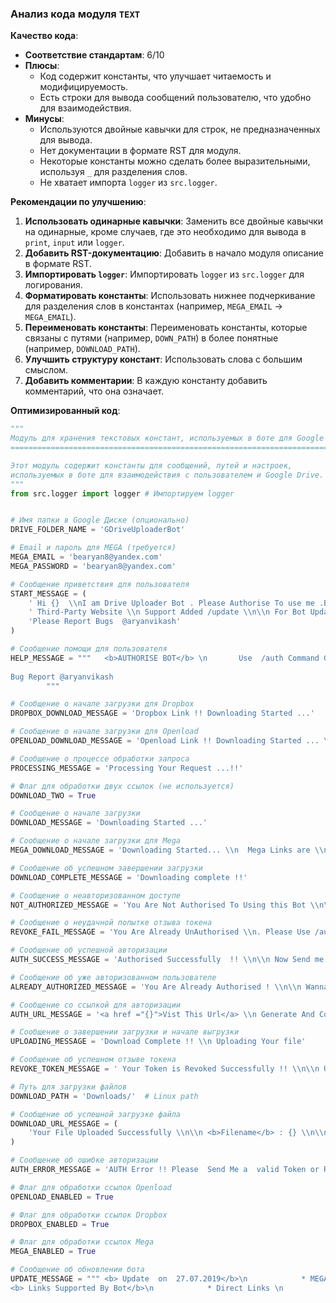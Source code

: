 ### Анализ кода модуля `TEXT`

**Качество кода**:

- **Соответствие стандартам**: 6/10
- **Плюсы**:
    - Код содержит константы, что улучшает читаемость и модифицируемость.
    - Есть строки для вывода сообщений пользователю, что удобно для взаимодействия.
- **Минусы**:
    - Используются двойные кавычки для строк, не предназначенных для вывода.
    - Нет документации в формате RST для модуля.
    - Некоторые константы можно сделать более выразительными, используя `_` для разделения слов.
    -  Не хватает импорта `logger` из `src.logger`.

**Рекомендации по улучшению**:

1.  **Использовать одинарные кавычки**: Заменить все двойные кавычки на одинарные, кроме случаев, где это необходимо для вывода в `print`, `input` или `logger`.
2.  **Добавить RST-документацию**: Добавить в начало модуля описание в формате RST.
3.  **Импортировать `logger`**: Импортировать `logger` из `src.logger` для логирования.
4.  **Форматировать константы**: Использовать нижнее подчеркивание для разделения слов в константах (например, `MEGA_EMAIL` -> `MEGA_EMAIL`).
5.  **Переименовать константы**: Переименовать константы, которые связаны с путями (например, `DOWN_PATH`) в более понятные (например, `DOWNLOAD_PATH`).
6.  **Улучшить структуру констант**: Использовать слова с большим смыслом.
7. **Добавить комментарии**: В каждую константу добавить комментарий, что она означает.

**Оптимизированный код**:

```python
"""
Модуль для хранения текстовых констант, используемых в боте для Google Drive.
=============================================================================

Этот модуль содержит константы для сообщений, путей и настроек, 
используемых в боте для взаимодействия с пользователем и Google Drive.
"""
from src.logger import logger # Импортируем logger


# Имя папки в Google Диске (опционально)
DRIVE_FOLDER_NAME = 'GDriveUploaderBot'

# Email и пароль для MEGA (требуется)
MEGA_EMAIL = 'bearyan8@yandex.com'
MEGA_PASSWORD = 'bearyan8@yandex.com'

# Сообщение приветствия для пользователя
START_MESSAGE = (
    ' Hi {}  \\nI am Drive Uploader Bot . Please Authorise To use me .By using /auth \\n\\n For more info /help \\n\\n'
    ' Third-Party Website \\n Support Added /update \\n\\n For Bot Updates  \\n <a href =\'https://t.me/aryan_bots\'>Join Channel</a>\\n'
    'Please Report Bugs  @aryanvikash'
)

# Сообщение помощи для пользователя
HELP_MESSAGE = """   <b>AUTHORISE BOT</b> \n       Use  /auth Command Generate\n       Your Google Drive Token And \n       Send It To Bot  \n<b> You Wanna Change Your Login \n        Account ?</b> \\n\n        You Can Use /revoke \n        command            \n<b>What I Can Do With This Bot? </b>\n            You Can Upload Any Internet\n            Files On Your google\n            Drive Account.\n<b> Links Supported By Bot</b>\n            * Direct Links \n            * Openload links [Max Speed \n              500 KBps :(   ]\n            * Dropbox links \n            *  Mega links\n            \n            + More On Its way:)
                
Bug Report @aryanvikash
        """

# Сообщение о начале загрузки для Dropbox
DROPBOX_DOWNLOAD_MESSAGE = 'Dropbox Link !! Downloading Started ...'

# Сообщение о начале загрузки для Openload
OPENLOAD_DOWNLOAD_MESSAGE = 'Openload Link !! Downloading Started ... \\n Openload Links Are Extremely Slow'

# Сообщение о процессе обработки запроса
PROCESSING_MESSAGE = 'Processing Your Request ...!!'

# Флаг для обработки двух ссылок (не используется)
DOWNLOAD_TWO = True

# Сообщение о начале загрузки
DOWNLOAD_MESSAGE = 'Downloading Started ...'

# Сообщение о начале загрузки для Mega
MEGA_DOWNLOAD_MESSAGE = 'Downloading Started... \\n  Mega Links are \\n Extremely Slow :('

# Сообщение об успешном завершении загрузки
DOWNLOAD_COMPLETE_MESSAGE = 'Downloading complete !!'

# Сообщение о неавторизованном доступе
NOT_AUTHORIZED_MESSAGE = 'You Are Not Authorised To Using this Bot \\n\\n Please Authorise Me Using /auth  \\n\\n @aryanvikash'

# Сообщение о неудачной попытке отзыва токена
REVOKE_FAIL_MESSAGE = 'You Are Already UnAuthorised \\n. Please Use /auth To Authorise \\n\\n report At @aryanvikash '

# Сообщение об успешной авторизации
AUTH_SUCCESS_MESSAGE = 'Authorised Successfully  !! \\n\\n Now Send me A direct Link :)'

# Сообщение об уже авторизованном пользователе
ALREADY_AUTHORIZED_MESSAGE = 'You Are Already Authorised ! \\n\\n Wanna Change Drive Account? \\n\\n Use /revoke \\n\\n report At @aryanvikash '

# Сообщение со ссылкой для авторизации
AUTH_URL_MESSAGE = '<a href ="{}">Vist This Url</a> \\n Generate And Copy Your Google Drive Token And Send It To Me'

# Сообщение о завершении загрузки и начале выгрузки
UPLOADING_MESSAGE = 'Download Complete !! \\n Uploading Your file'

# Сообщение об успешном отзыве токена
REVOKE_TOKEN_MESSAGE = ' Your Token is Revoked Successfully !! \\n\\n Use /auth To Re-Authorise Your Drive Acc. '

# Путь для загрузки файлов
DOWNLOAD_PATH = 'Downloads/'  # Linux path

# Сообщение об успешной загрузке файла
DOWNLOAD_URL_MESSAGE = (
    'Your File Uploaded Successfully \\n\\n <b>Filename</b> : {} \\n\\n <b> Size</b> : {} MB \\n\\n <b>Download</b> {}'
)

# Сообщение об ошибке авторизации
AUTH_ERROR_MESSAGE = 'AUTH Error !! Please  Send Me a  valid Token or Re - Authorise Me  \\n\\n report At @aryanvikash'

# Флаг для обработки ссылок Openload
OPENLOAD_ENABLED = True

# Флаг для обработки ссылок Dropbox
DROPBOX_ENABLED = True

# Флаг для обработки ссылок Mega
MEGA_ENABLED = True

# Сообщение об обновлении бота
UPDATE_MESSAGE = """ <b> Update  on  27.07.2019</b>\n            * MEGA LINK added\n            * Error Handling Improved\n
<b> Links Supported By Bot</b>\n            * Direct Links \n            * Openload links [Max Speed \n              500 KBps :(   ]\n            * Dropbox links \n            *  Mega links (only files)\n            \n            + More are in way:) """